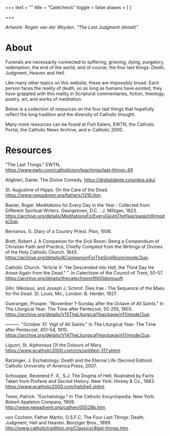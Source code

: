 +++
text = ""
title = "Catechesis"
toggle = false
aliases = [
]

+++

_Artwork: Rogier van der Weyden. "The Last Judgment (detail)"._

# About

Funerals are necessarily connected to suffering, grieving, dying, purgatory, redemption, the end of the world, and of course, the four last things: Death, Judgment, Heaven and Hell. 

Like many other topics on this website, these are impossibly broad. Each person faces the reality of death, so as long as humans have existed, they have grappled with this reality in Scriptural commentaries, fiction, theology, poetry, art, and works of meditation. 

Below is a collection of resources on the four last things that hopefully reflect the long tradition and the diversity of Catholic thought. 

Many more resources can be found at Fish Eaters, EWTN, the Catholic Portal, the Catholic News Archive, and e-Catholic 2000. 

# Resources

"The Last Things." EWTN, https://www.ewtn.com/catholicism/teachings/last-things-49 

Alighieri, Dante. The Divine Comedy. https://digitaldante.columbia.edu/.

St. Augustine of Hippo. On the Care of the Dead. https://www.newadvent.org/fathers/1316.htm.

Baxter, Roger. Meditations for Every Day in the Year : Collected from Different Spiritual Writers. Georgetown, D.C. : J. Milligan, 1823. https://archive.org/details/MeditationsForEveryDayInTheYear/page/n9/mode/2up.

Bernanos, G. Diary of a Country Priest. Plon, 1936.

Brett, Robert J. A Companion for the Sick Room; Being a Compendium of Christian Faith and Practice, Chiefly Compiled from the Writings of Divines of the Holy Catholic Church. 1843. https://archive.org/details/ACompanionForTheSickRoom/mode/2up.

Catholic Church. "Article V: "He Descended into Hell, the Third Day He Arose Again from the Dead." ". In Catechism of the Council of Trent, 50-57. https://archive.org/details/thecatechismofth00donouoft 

Gihr, Nikolaus, and Joseph J. Schmit. Dies Irae : The Sequence of the Mass for the Dead. St. Louis, Mo.; London: B. Herder, 1927.

Gueranger, Prosper. "November 1-Sunday after the Octave of All Saints." In The Liturgical Year: The Time after Pentecost, 55-255, 1903. https://archive.org/details/V15TheLiturgicalYear/page/n11/mode/2up.

———. "October 31: Vigil of All Saints." In The Liturgical Year: The Time after Pentecost, 451-54, 1910. https://archive.org/details/V14TheLiturgicalYear/page/n11/mode/2up.

Liguori, St. Alphonsus Of the Dolours of Mary. https://www.ecatholic2000.com/cts/untitled-317.shtml.

Ratzinger, J. Eschatology: Death and the Eternal Life (Second Edition). Catholic University of America Press, 2007.

Schouppe, Reverend F. X., S.J. The Dogma of Hell, Illustrated by Facts Taken from Profane and Sacred History. New York: Hickey & Co., 1883. https://www.ecatholic2000.com/hell/hell.shtml.

Toner, Patrick. "Eschatology." In The Catholic Encyclopedia. New York: Robert Appleton Company, 1909. http://www.newadvent.org/cathen/05528b.htm.

von Cochem, Father Martin, O.S.F.C. The Four Last Things: Death, Judgment, Hell and Heaven. Benziger Bros., 1899. http://www.catholictradition.org/Classics/4last-things.htm.

